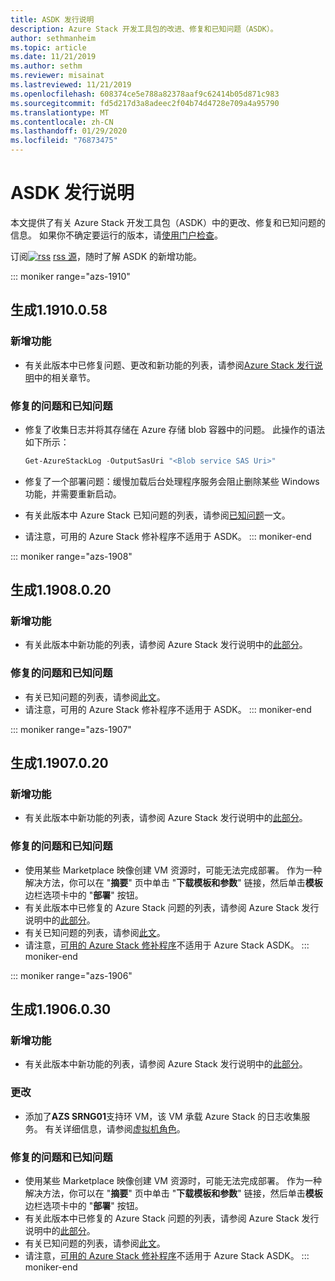 ```yaml
---
title: ASDK 发行说明
description: Azure Stack 开发工具包的改进、修复和已知问题（ASDK）。
author: sethmanheim
ms.topic: article
ms.date: 11/21/2019
ms.author: sethm
ms.reviewer: misainat
ms.lastreviewed: 11/21/2019
ms.openlocfilehash: 608374ce5e788a82378aaf9c62414b05d871c983
ms.sourcegitcommit: fd5d217d3a8adeec2f04b74d4728e709a4a95790
ms.translationtype: MT
ms.contentlocale: zh-CN
ms.lasthandoff: 01/29/2020
ms.locfileid: "76873475"
---
```

# <a name="asdk-release-notes"></a>ASDK 发行说明

本文提供了有关 Azure Stack 开发工具包（ASDK）中的更改、修复和已知问题的信息。 如果你不确定要运行的版本，请[使用门户检查](../operator/azure-stack-updates.md)。

订阅[![rss](./media/asdk-release-notes/feed-icon-14x14.png)](https://docs.microsoft.com/api/search/rss?search=Azure+Stack+Development+Kit+release+notes&locale=en-us#) [rss 源](https://docs.microsoft.com/api/search/rss?search=Azure+Stack+Development+Kit+release+notes&locale=en-us#)，随时了解 ASDK 的新增功能。

::: moniker range="azs-1910"
## <a name="build-11910058"></a>生成1.1910.0.58

### <a name="new-features"></a>新增功能

- 有关此版本中已修复问题、更改和新功能的列表，请参阅[Azure Stack 发行说明](../operator/release-notes.md)中的相关章节。

### <a name="fixed-and-known-issues"></a>修复的问题和已知问题

- 修复了收集日志并将其存储在 Azure 存储 blob 容器中的问题。 此操作的语法如下所示：

  ```powershell
  Get-AzureStackLog -OutputSasUri "<Blob service SAS Uri>"
  ``` 

- 修复了一个部署问题：缓慢加载后台处理程序服务会阻止删除某些 Windows 功能，并需要重新启动。
- 有关此版本中 Azure Stack 已知问题的列表，请参阅[已知问题](../operator/known-issues.md)一文。
- 请注意，可用的 Azure Stack 修补程序不适用于 ASDK。
::: moniker-end

::: moniker range="azs-1908"
  
## <a name="build-11908020"></a>生成1.1908.0.20

### <a name="new-features"></a>新增功能

- 有关此版本中新功能的列表，请参阅 Azure Stack 发行说明中的[此部分](/azure-stack/operator/release-notes?view=azs-1908#whats-new-1)。

<!-- ### Changes -->

### <a name="fixed-and-known-issues"></a>修复的问题和已知问题

<!-- - For a list of Azure Stack issues fixed in this release, see [this section](/azure-stack/operator/release-notes?view=azs-1908#fixes-1) of the Azure Stack release notes. -->
- 有关已知问题的列表，请参阅[此文](/azure-stack/operator/known-issues?view=azs-1908)。
- 请注意，可用的 Azure Stack 修补程序不适用于 ASDK。
::: moniker-end

::: moniker range="azs-1907"
## <a name="build-11907020"></a>生成1.1907.0.20

### <a name="new-features"></a>新增功能

- 有关此版本中新功能的列表，请参阅 Azure Stack 发行说明中的[此部分](/azure-stack/operator/release-notes?view=azs-1907#whats-in-this-update)。

<!-- ### Changes -->

### <a name="fixed-and-known-issues"></a>修复的问题和已知问题

- 使用某些 Marketplace 映像创建 VM 资源时，可能无法完成部署。 作为一种解决方法，你可以在 "**摘要**" 页中单击 "**下载模板和参数**" 链接，然后单击**模板**边栏选项卡中的 "**部署**" 按钮。
- 有关此版本中已修复的 Azure Stack 问题的列表，请参阅 Azure Stack 发行说明中的[此部分](/azure-stack/operator/release-notes?view=azs-1907#fixes-2)。
- 有关已知问题的列表，请参阅[此文](/azure-stack/operator/known-issues?view=azs-1907)。
- 请注意，[可用的 Azure Stack 修补程序](/azure-stack/operator/release-notes?view=azs-1907#hotfixes-2)不适用于 Azure Stack ASDK。
::: moniker-end

::: moniker range="azs-1906"
## <a name="build-11906030"></a>生成1.1906.0.30

### <a name="new-features"></a>新增功能

- 有关此版本中新功能的列表，请参阅 Azure Stack 发行说明中的[此部分](/azure-stack/operator/release-notes?view=azs-1906#whats-in-this-update-1)。

### <a name="changes"></a>更改

- 添加了**AZS SRNG01**支持环 VM，该 VM 承载 Azure Stack 的日志收集服务。 有关详细信息，请参阅[虚拟机角色](asdk-architecture.md)。

### <a name="fixed-and-known-issues"></a>修复的问题和已知问题

- 使用某些 Marketplace 映像创建 VM 资源时，可能无法完成部署。 作为一种解决方法，你可以在 "**摘要**" 页中单击 "**下载模板和参数**" 链接，然后单击**模板**边栏选项卡中的 "**部署**" 按钮。
- 有关此版本中已修复的 Azure Stack 问题的列表，请参阅 Azure Stack 发行说明中的[此部分](/azure-stack/operator/release-notes?view=azs-1906#fixes-3)。
- 有关已知问题的列表，请参阅[此文](/azure-stack/operator/known-issues?view=azs-1906)。
- 请注意，[可用的 Azure Stack 修补程序](/azure-stack/operator/release-notes?view=azs-1906#hotfixes-3)不适用于 Azure Stack ASDK。
::: moniker-end
